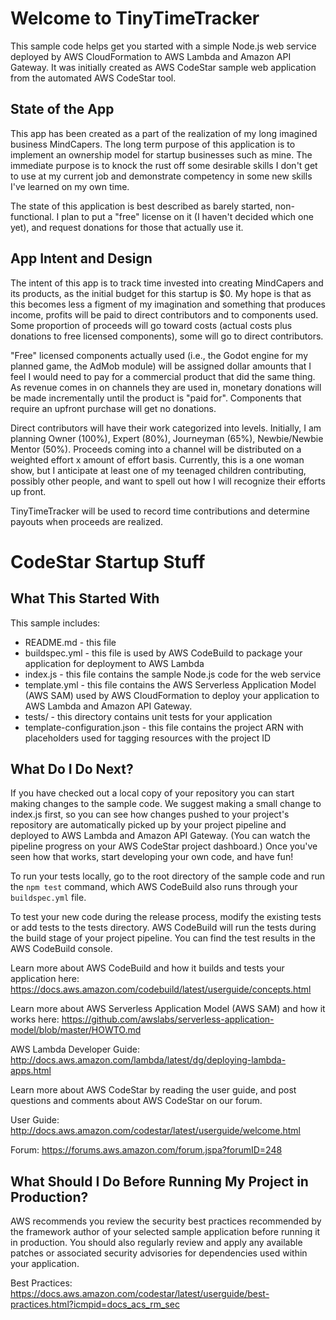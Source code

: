 Welcome to TinyTimeTracker 
==================================================

This sample code helps get you started with a simple Node.js web service deployed by AWS CloudFormation to AWS Lambda and Amazon API Gateway. It was initially created as AWS CodeStar sample web application from the automated AWS CodeStar tool.

State of the App
----------------
This app has been created as a part of the realization of my long imagined business MindCapers. The long term purpose of this application is to implement an ownership model for startup businesses such as mine. The immediate purpose is to knock the rust off some desirable skills I don't get to use at my current job and demonstrate competency in some new skills I've learned on my own time.

The state of this application is best described as barely started, non-functional. I plan to put a "free" license on it (I haven't decided which one yet), and request donations for those that actually use it. 

App Intent and Design
---------------------
The intent of this app is to track time invested into creating MindCapers and its products, as the initial budget for this startup is $0. My hope is that as this becomes less a figment of my imagination and something that produces income, profits will be paid to direct contributors and to components used. Some proportion of proceeds will go toward costs (actual costs plus donations to free licensed components), some will go to direct contributors.

"Free" licensed components actually used (i.e., the Godot engine for my planned game, the AdMob module) will be assigned dollar amounts that I feel I would need to pay for a commercial product that did the same thing. As revenue comes in on channels they are used in, monetary donations will be made incrementally until the product is "paid for". Components that require an upfront purchase will get no donations. 

Direct contributors will have their work categorized into levels. Initially, I am planning Owner (100%), Expert (80%), Journeyman (65%), Newbie/Newbie Mentor (50%). Proceeds coming into a channel will be distributed on a weighted effort x amount of effort basis. Currently, this is a one woman show, but I anticipate at least one of my teenaged children contributing, possibly other people, and want to spell out how I will recognize their efforts up front.  

TinyTimeTracker will be used to record time contributions and determine payouts when proceeds are realized.

CodeStar Startup Stuff
==================================================

What This Started With
----------------------

This sample includes:

* README.md - this file
* buildspec.yml - this file is used by AWS CodeBuild to package your
  application for deployment to AWS Lambda
* index.js - this file contains the sample Node.js code for the web service
* template.yml - this file contains the AWS Serverless Application Model (AWS SAM) used
  by AWS CloudFormation to deploy your application to AWS Lambda and Amazon API
  Gateway.
* tests/ - this directory contains unit tests for your application
* template-configuration.json - this file contains the project ARN with placeholders used for tagging resources with the project ID

What Do I Do Next?
------------------

If you have checked out a local copy of your repository you can start making
changes to the sample code.  We suggest making a small change to index.js first,
so you can see how changes pushed to your project's repository are automatically
picked up by your project pipeline and deployed to AWS Lambda and Amazon API Gateway.
(You can watch the pipeline progress on your AWS CodeStar project dashboard.)
Once you've seen how that works, start developing your own code, and have fun!

To run your tests locally, go to the root directory of the
sample code and run the `npm test` command, which
AWS CodeBuild also runs through your `buildspec.yml` file.

To test your new code during the release process, modify the existing tests or
add tests to the tests directory. AWS CodeBuild will run the tests during the
build stage of your project pipeline. You can find the test results
in the AWS CodeBuild console.

Learn more about AWS CodeBuild and how it builds and tests your application here:
https://docs.aws.amazon.com/codebuild/latest/userguide/concepts.html

Learn more about AWS Serverless Application Model (AWS SAM) and how it works here:
https://github.com/awslabs/serverless-application-model/blob/master/HOWTO.md

AWS Lambda Developer Guide:
http://docs.aws.amazon.com/lambda/latest/dg/deploying-lambda-apps.html

Learn more about AWS CodeStar by reading the user guide, and post questions and
comments about AWS CodeStar on our forum.

User Guide: http://docs.aws.amazon.com/codestar/latest/userguide/welcome.html

Forum: https://forums.aws.amazon.com/forum.jspa?forumID=248

What Should I Do Before Running My Project in Production?
------------------

AWS recommends you review the security best practices recommended by the framework
author of your selected sample application before running it in production. You
should also regularly review and apply any available patches or associated security
advisories for dependencies used within your application.

Best Practices: https://docs.aws.amazon.com/codestar/latest/userguide/best-practices.html?icmpid=docs_acs_rm_sec
